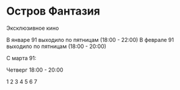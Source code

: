 # Остров Фантазия

Эксклюзивное кино

В январе 91 выходило по пятницам (18:00 - 22:00)
В феврале 91 выходило по пятницам (18:00 - 20:00)

С марта 91:

Четверг 18:00 - 20:00

1 2 3 4 5 6 7
